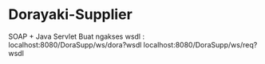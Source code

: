 # Dorayaki-Supplier

SOAP + Java Servlet
Buat ngakses wsdl :
localhost:8080/DoraSupp/ws/dora?wsdl
localhost:8080/DoraSupp/ws/req?wsdl